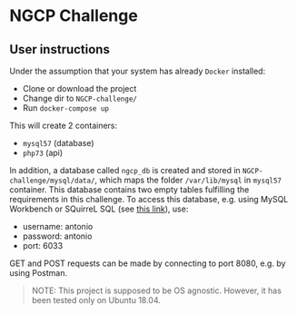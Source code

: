 # NGCP Challenge
## User instructions
Under the assumption that your system has already `Docker` installed:

- Clone or download the project
- Change dir to `NGCP-challenge/`
- Run `docker-compose up`

This will create 2 containers:
- `mysql57` (database)
- `php73` (api)

In addition, a database called `ngcp_db` is created and stored in `NGCP-challenge/mysql/data/`, which maps the folder `/var/lib/mysql` in `mysql57` container. This database contains two empty tables fulfilling the requirements in this challenge. To access this database, e.g. using MySQL Workbench or SQuirreL SQL (see [this link](https://snapcraft.io/install/squirrelsql/ubuntu)), use:
- username: antonio
- password: antonio
- port: 6033

GET and POST requests can be made by connecting to port 8080, e.g. by using Postman.

> NOTE: This project is supposed to be OS agnostic. However, it has been tested only on Ubuntu 18.04.